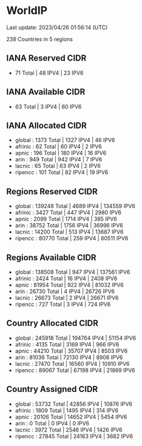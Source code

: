 # WorldIP

Last update: 2023/04/26 01:56:14 (UTC)

238 Countries in 5 regions

## IANA Reserved CIDR

- 71 Total | 48 IPV4 | 23 IPV6

## IANA Available CIDR

- 63 Total | 3 IPV4 | 60 IPV6

## IANA Allocated CIDR

- global : 1373 Total | 1327 IPV4 | 46 IPV6
- afrinic : 62 Total | 60 IPV4 | 2 IPV6
- apnic : 196 Total | 180 IPV4 | 16 IPV6
- arin : 949 Total | 942 IPV4 | 7 IPV6
- lacnic : 65 Total | 63 IPV4 | 2 IPV6
- ripencc : 101 Total | 82 IPV4 | 19 IPV6

## Regions Reserved CIDR

- global : 139248 Total | 4689 IPV4 | 134559 IPV6
- afrinic : 3427 Total | 447 IPV4 | 2980 IPV6
- apnic : 2099 Total | 1714 IPV4 | 385 IPV6
- arin : 38752 Total | 1756 IPV4 | 36996 IPV6
- lacnic : 14200 Total | 513 IPV4 | 13687 IPV6
- ripencc : 80770 Total | 259 IPV4 | 80511 IPV6

## Regions Available CIDR

- global : 138508 Total | 947 IPV4 | 137561 IPV6
- afrinic : 2424 Total | 16 IPV4 | 2408 IPV6
- apnic : 81954 Total | 922 IPV4 | 81032 IPV6
- arin : 26730 Total | 4 IPV4 | 26726 IPV6
- lacnic : 26673 Total | 2 IPV4 | 26671 IPV6
- ripencc : 727 Total | 3 IPV4 | 724 IPV6

## Country Allocated CIDR

- global : 245918 Total | 194764 IPV4 | 51154 IPV6
- afrinic : 4135 Total | 3169 IPV4 | 966 IPV6
- apnic : 44210 Total | 35707 IPV4 | 8503 IPV6
- arin : 81036 Total | 72130 IPV4 | 8906 IPV6
- lacnic : 27470 Total | 16560 IPV4 | 10910 IPV6
- ripencc : 89067 Total | 67198 IPV4 | 21869 IPV6

## Country Assigned CIDR

- global : 53732 Total | 42856 IPV4 | 10876 IPV6
- afrinic : 1809 Total | 1495 IPV4 | 314 IPV6
- apnic : 20106 Total | 14652 IPV4 | 5454 IPV6
- arin : 0 Total | 0 IPV4 | 0 IPV6
- lacnic : 3972 Total | 2546 IPV4 | 1426 IPV6
- ripencc : 27845 Total | 24163 IPV4 | 3682 IPV6
